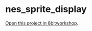 nes_sprite_display
=====

[Open this project in 8bitworkshop](http://8bitworkshop.com/redir.html?platform=nes&githubURL=https%3A%2F%2Fgithub.com%2Flangel%2Fnes_sprite_display&file=nes_sprite_display.asm).
